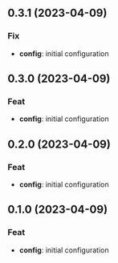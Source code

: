 ## 0.3.1 (2023-04-09)

### Fix

- **config**: initial configuration

## 0.3.0 (2023-04-09)

### Feat

- **config**: initial configuration

## 0.2.0 (2023-04-09)

### Feat

- **config**: initial configuration

## 0.1.0 (2023-04-09)

### Feat

- **config**: initial configuration
